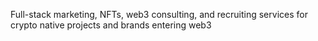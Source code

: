 Full-stack marketing, NFTs, web3 consulting, and recruiting services for crypto native projects and brands entering web3